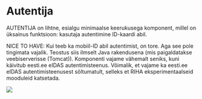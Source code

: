# Autentija

AUTENTIJA on lihtne, esialgu minimaalse keerukusega komponent, millel on üksainus funktsioon: kasutaja autentimine ID-kaardi abil.

NICE TO HAVE: Kui teeb ka mobiil-ID abil autentimist, on tore. Aga see pole tingimata vajalik.
Teostus siis ilmselt Java rakendusena (mis paigaldatakse veebiserverisse (Tomcat)).
Komponenti vajame vähemalt seniks, kuni käivitub eesti.ee eIDAS autentimisteenus.
Võimalik, et vajame ka eesti.ee eIDAS autentimisteenusest sõltumatult, selleks et RIHA eksperimentaalseid mooduleid katsetada.

![](Autentija.PNG)
